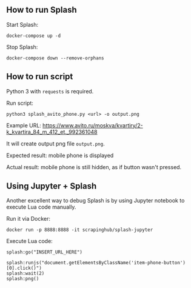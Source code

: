 How to run Splash
-----------------

Start Splash:

    docker-compose up -d

Stop Splash:

    docker-compose down --remove-orphans

How to run script
-----------------

Python 3 with `requests` is required.

Run script:

    python3 splash_avito_phone.py <url> -o output.png

Example URL: https://www.avito.ru/moskva/kvartiry/2-k_kvartira_84_m_412_et._992361048

It will create output png file `output.png`.

Expected result: mobile phone is displayed

Actual result: mobile phone is still hidden, as if button wasn't pressed.

Using Jupyter + Splash
----------------------

Another excellent way to debug Splash is by using Jupyter notebook to execute Lua code manually.

Run it via Docker:

    docker run -p 8888:8888 -it scrapinghub/splash-jupyter

Execute Lua code:

    splash:go("INSERT_URL_HERE")

    splash:runjs("document.getElementsByClassName('item-phone-button')[0].click()")
    splash:wait(2)
    splash:png()
